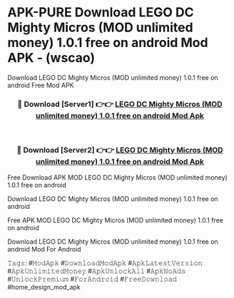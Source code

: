 # APK-PURE Download LEGO DC Mighty Micros (MOD unlimited money) 1.0.1 free on android Mod APK - (wscao)
Download LEGO DC Mighty Micros (MOD unlimited money) 1.0.1 free on android Free Mod APK

<div align="center">
<h3>🔴 Download [Server1] 👉👉 <a href="https://apk-comot.site?title=LEGO_DC_Mighty_Micros_(MOD_unlimited_money)_1.0.1_free_on_android">LEGO DC Mighty Micros (MOD unlimited money) 1.0.1 free on android Mod Apk</a></h3><br>

<h3>🔴 Download [Server2] 👉👉 <a href="https://apk-comot.site?title=LEGO_DC_Mighty_Micros_(MOD_unlimited_money)_1.0.1_free_on_android">LEGO DC Mighty Micros (MOD unlimited money) 1.0.1 free on android Mod Apk</a></h3>
</div>


Free Download APK MOD LEGO DC Mighty Micros (MOD unlimited money) 1.0.1 free on android

Download LEGO DC Mighty Micros (MOD unlimited money) 1.0.1 free on android 

Free APK MOD LEGO DC Mighty Micros (MOD unlimited money) 1.0.1 free on android 

Download LEGO DC Mighty Micros (MOD unlimited money) 1.0.1 free on android Mod For Android

𝚃𝚊𝚐𝚜: #𝙼𝚘𝚍𝙰𝚙𝚔 #𝙳𝚘𝚠𝚗𝚕𝚘𝚊𝚍𝙼𝚘𝚍𝙰𝚙𝚔 #𝙰𝚙𝚔𝙻𝚊𝚝𝚎𝚜𝚝𝚅𝚎𝚛𝚜𝚒𝚘𝚗 #𝙰𝚙𝚔𝚄𝚗𝚕𝚒𝚖𝚒𝚝𝚎𝚍𝙼𝚘𝚗𝚎𝚢 #𝙰𝚙𝚔𝚄𝚗𝚕𝚘𝚌𝚔𝙰𝚕𝚕 #𝙰𝚙𝚔𝙽𝚘𝙰𝚍𝚜 #𝚄𝚗𝚕𝚘𝚌𝚔𝙿𝚛𝚎𝚖𝚒𝚞𝚖 #𝙵𝚘𝚛𝙰𝚗𝚍𝚛𝚘𝚒𝚍 #𝙵𝚛𝚎𝚎𝙳𝚘𝚠𝚗𝚕𝚘𝚊𝚍 #home_design_mod_apk